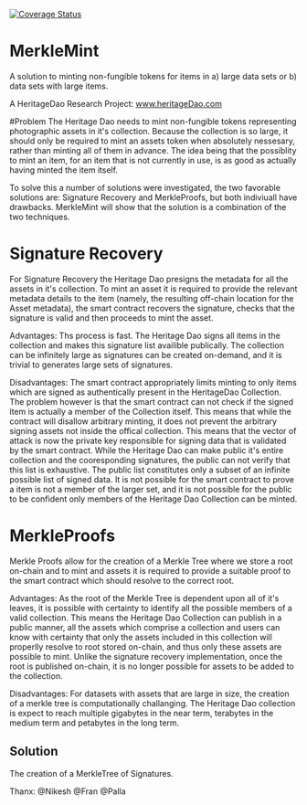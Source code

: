 
[![Coverage Status](https://coveralls.io/repos/github/crazyrabbitLTC/MerkleMint/badge.svg?branch=master)](https://coveralls.io/github/crazyrabbitLTC/MerkleMint?branch=master)

# MerkleMint
A solution to minting non-fungible tokens for items in a) large data sets or b) data sets with large items. 

A HeritageDao Research Project: www.heritageDao.com


#Problem
The Heritage Dao needs to mint non-fungible tokens representing photographic assets in it's collection. Because the collection is so large, it should only be required to mint an assets token when absolutely nessesary, rather than minting all of them in advance. The idea being that the possiblity to mint an item, for an item that is not currently in use, is as good as actually having minted the item itself. 

To solve this a number of solutions were investigated, the two favorable solutions are: Signature Recovery and MerkleProofs, but both indiviuall have drawbacks. MerkleMint will show that the solution is a combination of the two techniques. 

# Signature Recovery
For Signature Recovery the Heritage Dao presigns the metadata for all the assets in it's collection. To mint an asset it is required to provide the relevant metadata details to the item (namely, the resulting off-chain location for the Asset metadata), the smart contract recovers the signature, checks that the signature is valid and then proceeds to mint the asset. 

Advantages: Ths process is fast. The Heritage Dao signs all items in the collection and makes this signature list availible publically. The collection can be infinitely large as signatures can be created on-demand, and it is trivial to generates large sets of signatures. 

Disadvantages: The smart contract appropriately limits minting to only items which are signed as authentically present in the HeritageDao Collection. The problem however is that the smart contract can not check if the signed item is actually a member of the Collection itself. This means that while the contract will disallow arbitrary minting, it does not prevent the arbitrary signing assets not inside the offical collection. This means that the vector of attack is now the private key responsible for signing data that is validated by the smart contract. 
While the Heritage Dao can make public it's entire collection and the cooresponding signatures, the public can not verify that this list is exhaustive. The public list constitutes only a subset of an infinite possible list of signed data. It is not possible for the smart contract to prove a item is not a member of the larger set, and it is not possible for the public to be confident only members of the Heritage Dao Collection can be minted. 

# MerkleProofs
Merkle Proofs allow for the creation of a Merkle Tree where we store a root on-chain and to mint and assets it is required to provide a suitable proof to the smart contract which should resolve to the correct root. 

Advantages: As the root of the Merkle Tree is dependent upon all of it's leaves, it is possible with certainty to identify all the possible members of a valid collection. This means the Heritage Dao Collection can publish in a public manner, all the assets which comprise a collection and users can know with certainty that only the assets included in this collection will properlly resolve to root stored on-chain, and thus only these assets are possible to mint. Unlike the signature recovery implementation, once the root is published on-chain, it is no longer possible for assets to be added to the collection. 

Disadvantages: For datasets with assets that are large in size, the creation of a merkle tree is computationally challanging. The Heritage Dao collection is expect to reach multiple gigabytes in the near term, terabytes in the medium term and petabytes in the long term. 

## Solution 

The creation of a MerkleTree of Signatures. 



Thanx: @Nikesh @Fran @Palla
